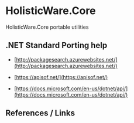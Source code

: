 # HolisticWare.Core

HolisticWare.Core portable utilities


## .NET Standard Porting help

*   [http://packagesearch.azurewebsites.net/](http://packagesearch.azurewebsites.net/)

*   [https://apisof.net/](https://apisof.net/)

*   [https://docs.microsoft.com/en-us/dotnet/api/](https://docs.microsoft.com/en-us/dotnet/api/)


## References / Links
